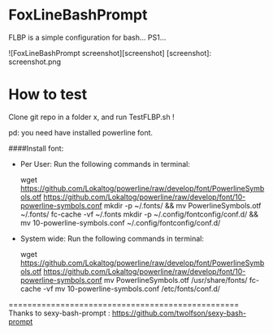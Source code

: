 FoxLineBashPrompt
=================

FLBP is a simple  configuration for bash... PS1...

![FoxLineBashPrompt screenshot][screenshot]
[screenshot]: screenshot.png


How to test
===========

Clone git repo in a folder x, and run TestFLBP.sh !

pd: you need have installed powerline font.

####Install font:
* Per User:
Run the following commands in terminal:


    wget https://github.com/Lokaltog/powerline/raw/develop/font/PowerlineSymbols.otf https://github.com/Lokaltog/powerline/raw/develop/font/10-powerline-symbols.conf
    mkdir -p ~/.fonts/ && mv PowerlineSymbols.otf ~/.fonts/
    fc-cache -vf ~/.fonts
    mkdir -p ~/.config/fontconfig/conf.d/ && mv 10-powerline-symbols.conf ~/.config/fontconfig/conf.d/
* System wide:
Run the following commands in terminal:


    wget https://github.com/Lokaltog/powerline/raw/develop/font/PowerlineSymbols.otf https://github.com/Lokaltog/powerline/raw/develop/font/10-powerline-symbols.conf
    mv PowerlineSymbols.otf /usr/share/fonts/
    fc-cache -vf
    mv 10-powerline-symbols.conf /etc/fonts/conf.d/

=================================================
Thanks to sexy-bash-prompt : https://github.com/twolfson/sexy-bash-prompt
